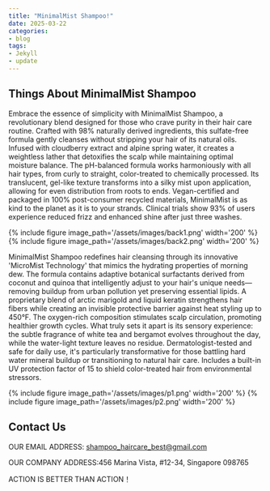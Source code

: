 ```yaml
---
title: "MinimalMist Shampoo!"
date: 2025-03-22
categories:
- blog
tags:
- Jekyll
- update
---
```


## Things About MinimalMist Shampoo

Embrace the essence of simplicity with MinimalMist Shampoo, a revolutionary blend designed for those who crave purity in their hair care routine. Crafted with 98% naturally derived ingredients, this sulfate-free formula gently cleanses without stripping your hair of its natural oils. Infused with cloudberry extract and alpine spring water, it creates a weightless lather that detoxifies the scalp while maintaining optimal moisture balance. The pH-balanced formula works harmoniously with all hair types, from curly to straight, color-treated to chemically processed. Its translucent, gel-like texture transforms into a silky mist upon application, allowing for even distribution from roots to ends. Vegan-certified and packaged in 100% post-consumer recycled materials, MinimalMist is as kind to the planet as it is to your strands. Clinical trials show 93% of users experience reduced frizz and enhanced shine after just three washes.

{% include figure image_path='/assets/images/back1.png' width='200' %}
{% include figure image_path='/assets/images/back2.png' width='200' %}

MinimalMist Shampoo redefines hair cleansing through its innovative 'MicroMist Technology' that mimics the hydrating properties of morning dew. The formula contains adaptive botanical surfactants derived from coconut and quinoa that intelligently adjust to your hair's unique needs—removing buildup from urban pollution yet preserving essential lipids. A proprietary blend of arctic marigold and liquid keratin strengthens hair fibers while creating an invisible protective barrier against heat styling up to 450°F. The oxygen-rich composition stimulates scalp circulation, promoting healthier growth cycles. What truly sets it apart is its sensory experience: the subtle fragrance of white tea and bergamot evolves throughout the day, while the water-light texture leaves no residue. Dermatologist-tested and safe for daily use, it's particularly transformative for those battling hard water mineral buildup or transitioning to natural hair care. Includes a built-in UV protection factor of 15 to shield color-treated hair from environmental stressors.

{% include figure image_path='/assets/images/p1.png' width='200' %}
{% include figure image_path='/assets/images/p2.png' width='200' %}


## Contact Us

OUR EMAIL ADDRESS: shampoo_haircare_best@gmail.com

OUR COMPANY ADDRESS:456 Marina Vista, #12-34, Singapore 098765

ACTION IS BETTER THAN ACTION！
